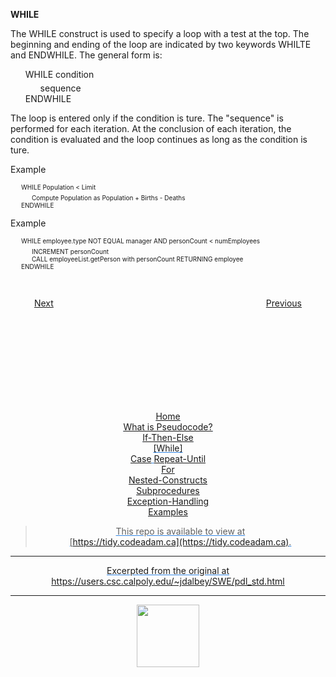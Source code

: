 <style>@import url("//readme.codeadam.ca/readme.css");</style>

 **WHILE**

The WHILE construct is used to specify a loop with a test at the top. The beginning and ending of the loop are indicated by two keywords WHILTE and ENDWHILE. The general form is:

<ul style= "list-style: none;">
<li>WHILE condition</li>
<ul style= "list-style: none; margin-top: 5px;">
<li>sequence</li>
</ul>
<li>ENDWHILE</li>
</ul>

The loop is entered only if the condition is ture. The "sequence" is performed for each iteration. At the conclusion of each iteration, the condition is evaluated and the loop continues as long as the condition is ture.

Example

<ul style= "font-size:10px; list-style: none;">
<li>WHILE Population < Limit</li>
<ul style= "font-size:10px; list-style: none; margin-top: 5px;">
<li>Compute Population as Population + Births - Deaths</li>
</ul>
<li>ENDWHILE</li>
</ul>

Example

<ul style= "font-size:10px; list-style: none;">
<li>WHILE employee.type NOT EQUAL manager AND personCount < numEmployees</li>
<ul style= "font-size:10px; list-style: none; margin-top:5px;">
<li>INCREMENT personCount</li>
<li>CALL employeeList.getPerson with personCount RETURNING employee</li>
</ul>
<li>ENDWHILE</li>
</ul>


<div style="text-align: center; display: flex; justify-content: center; margin-top: 30px">

[Next](if-then-else.md)                        
[Previous](case.md)

</div>




<div style="text-align: center; text-decoration: underline; text-decoration-color: #3486E3; margin-top: 150px;" markdown="1">

[Home](home.md)   
[What is Pseudocode?](what-is.md)  
[If-Then-Else](if-then-else.md)  
[While]   
[Case](case.md)
[Repeat-Until](repeat-until.md)  
[For](for.md)  
[Nested-Constructs](nested.md)  
[Subprocedures](subprocedures.md)  
[Exception-Handling](exceptionhandle.md)  
[Examples](examples.md)  
<div>

> This repo is available to view at  
> [https://tidy.codeadam.ca](https://tidy.codeadam.ca).

---
Excerpted from the original at https://users.csc.calpoly.edu/~jdalbey/SWE/pdl_std.html

---

<a href="https://brickmmo.com">
<img src="https://brickmmo.com/images/brickmmo-logo-horizontal.jpg" width="100">
</a>

